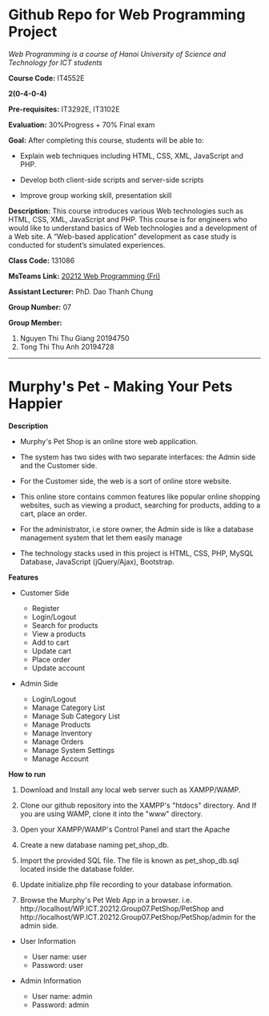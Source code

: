 # Github Repo for Web Programming Project

_Web Programming is a course of Hanoi University of Science and Technology for ICT students_

**Course Code:** IT4552E

**2(0-4-0-4)**

**Pre-requisites:** IT3292E, IT3102E

**Evaluation:** 30%Progress + 70% Final exam

**Goal:** After completing this course, students will be able to:

- Explain web techniques including HTML, CSS, XML, JavaScript and PHP.

- Develop both client-side scripts and server-side scripts

- Improve group working skill, presentation skill

**Description:** This course introduces various Web technologies such as HTML, CSS, XML, JavaScript and PHP. This course is for engineers who would like to understand basics of Web technologies and a development of a Web site. A “Web-based application” development as case study is conducted for student’s simulated experiences.


**Class Code:** 131086	

**MsTeams Link:** [20212 Web Programming (Fri)](https://teams.microsoft.com/_?lm=deeplink&lmsrc=homePageWeb&cmpid=WebSignIn#/school/conversations/Chung?threadId=19:J6KY4EOm_V_00wnCCX-oC22BCsZfnAllYCPQp9p8wW41@thread.tacv2&ctx=channel)

**Assistant Lecturer:** PhD. Dao Thanh Chung

**Group Number:** 07

**Group Member:**
1. Nguyen Thi Thu Giang 20194750
2. Tong Thi Thu Anh 20194728
______________________________________________________________
# Murphy's Pet - Making Your Pets Happier
**Description**

- Murphy's Pet Shop is an online store web application. 

- The system has two sides with two separate interfaces: the Admin side and the Customer side. 

- For the Customer side, the web is a  sort of online store website. 

- This online store contains common features like popular online shopping websites, such as viewing a product, searching for products, adding to a cart, place an order. 

- For the administrator, i.e store owner, the Admin side is like a database management system that let them easily manage

- The technology stacks used in this project is HTML, CSS, PHP, MySQL Database, JavaScript (jQuery/Ajax), Bootstrap.

**Features**

- Customer Side
    - Register
    - Login/Logout
    - Search for products
    - View a products
    - Add to cart
    - Update cart
    - Place order
    - Update account

- Admin Side
    - Login/Logout
    - Manage Category List
    - Manage Sub Category List
    - Manage Products
    - Manage Inventory
    - Manage Orders
    - Manage System Settings
    - Manage Account

**How to run**
1. Download and Install any local web server such as XAMPP/WAMP.

2. Clone our github repository into the XAMPP's "htdocs" directory. And If you are using WAMP, clone it into the "www" directory.

3. Open your XAMPP/WAMP's Control Panel and start the Apache

4. Create a new database naming pet_shop_db.

5. Import the provided SQL file. The file is known as pet_shop_db.sql located inside the database folder.

6. Update initialize.php file recording to your database information.

7. Browse the Murphy's Pet Web App in a browser. i.e. http://localhost/WP.ICT.20212.Group07.PetShop/PetShop and http://localhost/WP.ICT.20212.Group07.PetShop/PetShop/admin for the admin side.

- User Information
    - User name: user
    - Password: user

- Admin Information
    - User name: admin
    - Password: admin

